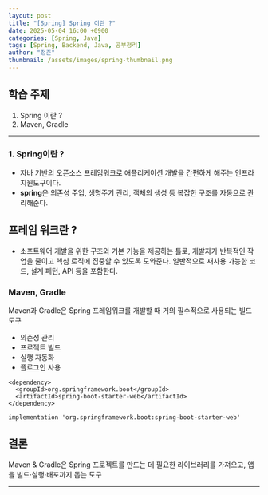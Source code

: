 ```yaml
---
layout: post
title: "[Spring] Spring 이란 ?"
date: 2025-05-04 16:00 +0900
categories: [Spring, Java]
tags: [Spring, Backend, Java, 공부정리]
author: "정준"
thumbnail: /assets/images/spring-thumbnail.png
---
```


## 학습 주제

1. Spring 이란 ?
2. Maven, Gradle

---

### 1. Spring이란 ?

- 자바 기반의 오픈소스 프레임워크로 애플리케이션 개발을 간편하게 해주는 인프라 지원도구이다.
- **spring**은 의존성 주입, 생명주기 관리, 객체의 생성 등 복잡한 구조를 자동으로 관리해준다.

## 프레임 워크란 ?

- 소프트웨어 개발을 위한 구조와 기본 기능을 제공하는 틀로, 개발자가 반복적인 작업을 줄이고 핵심 로직에 집중할 수 있도록 도와준다. 일반적으로 재사용 가능한 코드, 설계 패턴, API 등을 포함한다.

### Maven, Gradle

Maven과 Gradle은 Spring 프레임워크를 개발할 때 거의 필수적으로 사용되는 빌드 도구

- 의존성 관리
- 프로젝트 빌드
- 실행 자동화
- 플로그인 사용

```Maven
<dependency>
  <groupId>org.springframework.boot</groupId>
  <artifactId>spring-boot-starter-web</artifactId>
</dependency>
```


```Gradle
implementation 'org.springframework.boot:spring-boot-starter-web'
```

## 결론 

Maven & Gradle은 Spring 프로젝트를 만드는 데 필요한 라이브러리를 가져오고, 앱을 빌드·실행·배포까지 돕는 도구







---




